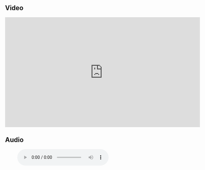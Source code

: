 ## Video

<iframe src="https://player.vimeo.com/video/669892886?h=2ae8253155&title=0&byline=0" width="640" height="360" frameborder="0" allow="autoplay; fullscreen; picture-in-picture" allowfullscreen></iframe>

## Audio

<figure class="wp-block-audio"><audio controls src="https://markmayberry.net/wp-content/uploads/bible-study/2022-01-19-pm-PB-Invitation.mp3"></audio></figure>

